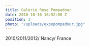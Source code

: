 ```yaml
---
title: Galerie Rose Pompadour
date: 2016-10-16 16:52:00 Z
position: 3
photo: "/uploads/expopompadour.jpg"
---
```


2010/2011/2012/ Nancy/ France